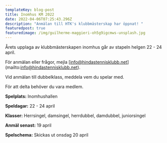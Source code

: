 ```yaml
---
templateKey: blog-post
title: Inomhus KM 2022
date: 2022-04-06T07:25:43.296Z
description: "Anmälan till HTK's klubbmästerskap har öppnat! "
featuredpost: true
featuredimage: /img/guilherme-maggieri-oh5g9igcmws-unsplash.jpg
---
```

Årets upplaga av klubbmästerskapen inomhus går av stapeln helgen 22 - 24 april. 

För anmälan eller frågor, mejla [info@hindastennisklubb.net] (mailto:info@hindastennisklubb.net).

Vid anmälan till dubbelklass, meddela vem du spelar med.

För att delta behöver du vara medlem.  


**Spelplats:** Inomhushallen

**Speldagar:** 22 - 24 april

**Klasser:** Herrsingel, damsingel, herrdubbel, damdubbel, juniorsingel

**Anmäl senast:** 19 april

**Spelschema:** Skickas ut onsdag 20 april